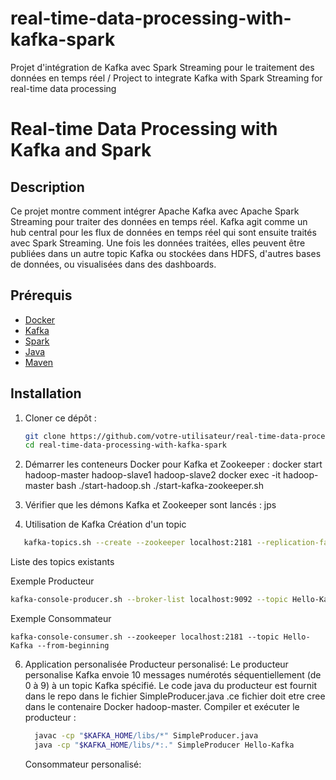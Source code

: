 # real-time-data-processing-with-kafka-spark
Projet d'intégration de Kafka avec Spark Streaming pour le traitement des données en temps réel / Project to integrate Kafka with Spark Streaming for real-time data processing 

# Real-time Data Processing with Kafka and Spark

## Description

Ce projet montre comment intégrer Apache Kafka avec Apache Spark Streaming pour traiter des données en temps réel. Kafka agit comme un hub central pour les flux de données en temps réel qui sont ensuite traités avec Spark Streaming. Une fois les données traitées, elles peuvent être publiées dans un autre topic Kafka ou stockées dans HDFS, d'autres bases de données, ou visualisées dans des dashboards.

## Prérequis

- [Docker](https://www.docker.com/get-started)
- [Kafka](https://kafka.apache.org/)
- [Spark](https://spark.apache.org/)
- [Java](https://www.oracle.com/java/technologies/javase-downloads.html)
- [Maven](https://maven.apache.org/)

## Installation

1. Cloner ce dépôt :
   ```sh
   git clone https://github.com/votre-utilisateur/real-time-data-processing-with-kafka-spark.git
   cd real-time-data-processing-with-kafka-spark
   
2. Démarrer les conteneurs Docker pour Kafka et Zookeeper :
   docker start hadoop-master hadoop-slave1 hadoop-slave2
   docker exec -it hadoop-master bash
   ./start-hadoop.sh
   ./start-kafka-zookeeper.sh


4. Vérifier que les démons Kafka et Zookeeper sont lancés :
   jps

5. Utilisation de Kafka
  Création d'un topic
  ```sh
     kafka-topics.sh --create --zookeeper localhost:2181 --replication-factor 1 --partitions 1 --topic Hello-Kafka
  ```
  Liste des topics existants

  Exemple Producteur
  ```sh
  kafka-console-producer.sh --broker-list localhost:9092 --topic Hello-Kafka

  ```
  Exemple Consommateur
  
    kafka-console-consumer.sh --zookeeper localhost:2181 --topic Hello-Kafka --from-beginning

  6. Application personalisée
     Producteur personalisé:
       Le producteur personalise Kafka envoie 10 messages numérotés séquentiellement (de 0 à 9) à un topic Kafka spécifié. Le code java du producteur est fournit dans le repo dans le fichier SimpleProducer.java .ce fichier doit etre cree dans le contenaire Docker hadoop-master.
     Compiler et exécuter le producteur :
       ```sh
         javac -cp "$KAFKA_HOME/libs/*" SimpleProducer.java
         java -cp "$KAFKA_HOME/libs/*:." SimpleProducer Hello-Kafka
      ```
       Consommateur personalisé:
     

   

